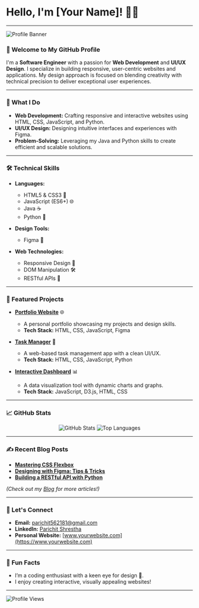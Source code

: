 # Hello, I'm [Your Name]! 👩‍💻

---

![Profile Banner](https://user-images.githubusercontent.com/Stha-Parichit/banner.jpg) <!-- Add a custom banner image or link -->

### 👋 Welcome to My GitHub Profile

I'm a **Software Engineer** with a passion for **Web Development** and **UI/UX Design**. I specialize in building responsive, user-centric websites and applications. My design approach is focused on blending creativity with technical precision to deliver exceptional user experiences.

---

### 🚀 What I Do

- **Web Development:** Crafting responsive and interactive websites using HTML, CSS, JavaScript, and Python.
- **UI/UX Design:** Designing intuitive interfaces and experiences with Figma.
- **Problem-Solving:** Leveraging my Java and Python skills to create efficient and scalable solutions.

---

### 🛠️ Technical Skills

- **Languages:** 
  - HTML5 & CSS3 🎨 
  - JavaScript (ES6+) 🌐 
  - Java ☕ 
  - Python 🐍 

- **Design Tools:** 
  - Figma 🎨 

- **Web Technologies:** 
  - Responsive Design 📱 
  - DOM Manipulation 🛠️ 
  - RESTful APIs 🔗

---

### 🌟 Featured Projects

- **[Portfolio Website](https://github.com/Stha-Parichit/portfolio-website)** 🌐
  - A personal portfolio showcasing my projects and design skills.
  - **Tech Stack:** HTML, CSS, JavaScript, Figma
  
- **[Task Manager](https://github.com/Stha-Parichit/task-manager)** 📝
  - A web-based task management app with a clean UI/UX.
  - **Tech Stack:** HTML, CSS, JavaScript, Python

- **[Interactive Dashboard](https://github.com/Stha-Parichit/interactive-dashboard)** 📊
  - A data visualization tool with dynamic charts and graphs.
  - **Tech Stack:** JavaScript, D3.js, HTML, CSS

---

### 📈 GitHub Stats

<div align="center">
  <img src="https://github-readme-stats.vercel.app/api?username=Stha-Parichit&show_icons=true&theme=radical" alt="GitHub Stats" />
  <img src="https://github-readme-stats.vercel.app/api/top-langs/?username=Stha-Parichit&layout=compact&theme=radical" alt="Top Languages" />
</div>

---

### ✍️ Recent Blog Posts

- **[Mastering CSS Flexbox](https://medium.com/@Stha-Parichit/mastering-css-flexbox)**
- **[Designing with Figma: Tips & Tricks](https://medium.com/@Stha-Parichit/designing-with-figma-tips-tricks)**
- **[Building a RESTful API with Python](https://medium.com/@Stha-Parichit/building-a-restful-api-with-python)**

*(Check out my [Blog](https://medium.com/@your-username) for more articles!)*

---

### 🤝 Let's Connect

- **Email:** [parichit562181@gmail.com](mailto:your.email@example.com)
- **LinkedIn:** [Parichit Shrestha](https://linkedin.com/in/yourname)
- **Personal Website:** [www.yourwebsite.com](https://www.yourwebsite.com)

---

### 🎯 Fun Facts

- I’m a coding enthusiast with a keen eye for design 🎨.
- I enjoy creating interactive, visually appealing websites!

---

![Profile Views](https://komarev.com/ghpvc/?username=Stha-Parichit&color=brightgreen)
